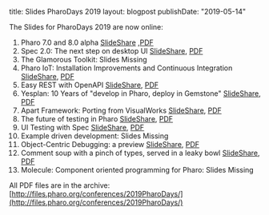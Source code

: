 title: Slides PharoDays 2019layout: blogpostpublishDate: "2019-05-14"The Slides for PharoDays 2019 are now online:1. Pharo 7.0 and 8.0 alpha [SlideShare](https://www.slideshare.net/pharoproject/pharo-70-and-80-alpha) ,[PDF](http://files.pharo.org/conferences/2019PharoDays/01%20Pharo%20update.pdf)1. Spec 2.0: The next step on desktop UI [SlideShare](https://www.slideshare.net/pharoproject/spec-20-the-next-step-on-desktop-ui), [PDF](http://files.pharo.org/conferences/2019PharoDays/02%20Spec.pdf)1. The Glamorous Toolkit: Slides Missing1. Pharo IoT: Installation Improvements and Continuous Integration [SlideShare](https://www.slideshare.net/pharoproject/pharo-iot-installation-improvements-and-continuous-integration-143194969), [PDF](http://files.pharo.org/conferences/2019PharoDays/04%20Pharo%20IoT.pdf)1. Easy REST with OpenAPI [SlideShare](https://www.slideshare.net/pharoproject/easy-rest-with-openapi-143194919), [PDF](http://files.pharo.org/conferences/2019PharoDays/05%20openapi.pdf)1. Yesplan: 10 Years of "develop in Pharo, deploy in Gemstone" [SlideShare](https://www.slideshare.net/pharoproject/yesplan-10-years-later), [PDF](http://files.pharo.org/conferences/2019PharoDays/06%20Yesplan-PharoDays2019.pdf)1. Apart Framework: Porting from VisualWorks [SlideShare](https://www.slideshare.net/pharoproject/apart-framework-porting-from-visualworks), [PDF](http://files.pharo.org/conferences/2019PharoDays/07%20aPart.pdf)1. The future of testing in Pharo [SlideShare](https://www.slideshare.net/pharoproject/the-future-of-testing-in-pharo-143195294), [PDF](http://files.pharo.org/conferences/2019PharoDays/08%20The%20future%20of%20testing%20in%20Pharo.pdf)1. UI Testing with Spec [SlideShare](https://www.slideshare.net/pharoproject/ui-testing-with-spec), [PDF](http://files.pharo.org/conferences/2019PharoDays/09%20Spec%20Tests.pdf)1. Example driven development: Slides Missing1. Object-Centric Debugging: a preview [SlideShare](https://www.slideshare.net/pharoproject/objectcentric-debugging-a-preview), [PDF](http://files.pharo.org/conferences/2019PharoDays/11%20object-centric-debugging-preview.pdf)1. Comment soup with a pinch of types, served in a leaky bowl [SlideShare](https://www.slideshare.net/pharoproject/comment-soup-with-a-pinch-of-types-served-in-a-leaky-bowl), [PDF](http://files.pharo.org/conferences/2019PharoDays/12%20Comment%20soup%20with%20a%20pinch%20of%20types.pdf)1. Molecule: Component oriented programming for Pharo: Slides MissingAll PDF files are in the archive: [http://files.pharo.org/conferences/2019PharoDays/](http://files.pharo.org/conferences/2019PharoDays/)